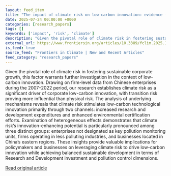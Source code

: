 ```yaml
---
layout: feed_item
title: "The impact of climate risk on low-carbon innovation: evidence from listed companies in China"
date: 2025-07-24 00:00:00 +0000
categories: [research_papers]
tags: []
keywords: ['impact', 'risk', 'climate']
description: "Given the pivotal role of climate risk in fostering sustainable corporate growth, this factor warrants further investigation in the context of low-carbon inn..."
external_url: https://www.frontiersin.org/articles/10.3389/fclim.2025.1646491
is_feed: true
source_feed: "Frontiers in Climate | New and Recent Articles"
feed_category: "research_papers"
---
```


Given the pivotal role of climate risk in fostering sustainable corporate growth, this factor warrants further investigation in the context of low-carbon innovation. Drawing on firm-level data from Chinese enterprises during the 2007–2022 period, our research establishes climate risk as a significant driver of corporate low-carbon innovation, with transition risk proving more influential than physical risk. The analysis of underlying mechanisms reveals that climate risk stimulates low-carbon technological innovation primarily through two channels: increased research and development expenditures and enhanced environmental certification efforts. Examination of heterogeneous effects demonstrates that climate risk’s innovation-enhancing potential is particularly pronounced among three distinct groups: enterprises not designated as key pollution monitoring units, firms operating in less polluting industries, and businesses located in China’s eastern regions. These insights provide valuable implications for policymakers and businesses on leveraging climate risk to drive low-carbon innovation while achieving balanced sustainable development in terms of Research and Development investment and pollution control dimensions.

[Read original article](https://www.frontiersin.org/articles/10.3389/fclim.2025.1646491)
